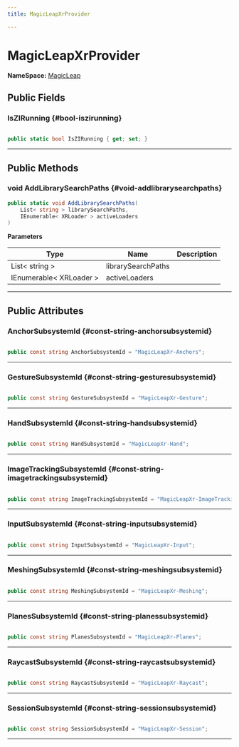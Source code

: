 ```yaml
---
title: MagicLeapXrProvider

---
```


# MagicLeapXrProvider



**NameSpace:** 
[MagicLeap](/versioned_docs/version-31-Aug-2023/unity-api/api/UnityEngine.XR.MagicLeap/UnityEngine.XR.MagicLeap.md) 








## Public Fields

### IsZIRunning {#bool-iszirunning}

```csharp

public static bool IsZIRunning { get; set; }

```






-----------

## Public Methods

### void AddLibrarySearchPaths {#void-addlibrarysearchpaths}

```csharp
public static void AddLibrarySearchPaths(
    List< string > librarySearchPaths,
    IEnumerable< XRLoader > activeLoaders
)
```


**Parameters**

| Type | Name  | Description  | 
|--|--|--|
| List&lt; string &gt; |librarySearchPaths||
| IEnumerable&lt; XRLoader &gt; |activeLoaders||






-----------

## Public Attributes

### AnchorSubsystemId {#const-string-anchorsubsystemid}

```csharp

public const string AnchorSubsystemId = "MagicLeapXr-Anchors";

```






-----------

### GestureSubsystemId {#const-string-gesturesubsystemid}

```csharp

public const string GestureSubsystemId = "MagicLeapXr-Gesture";

```






-----------

### HandSubsystemId {#const-string-handsubsystemid}

```csharp

public const string HandSubsystemId = "MagicLeapXr-Hand";

```






-----------

### ImageTrackingSubsystemId {#const-string-imagetrackingsubsystemid}

```csharp

public const string ImageTrackingSubsystemId = "MagicLeapXr-ImageTracking";

```






-----------

### InputSubsystemId {#const-string-inputsubsystemid}

```csharp

public const string InputSubsystemId = "MagicLeapXr-Input";

```






-----------

### MeshingSubsystemId {#const-string-meshingsubsystemid}

```csharp

public const string MeshingSubsystemId = "MagicLeapXr-Meshing";

```






-----------

### PlanesSubsystemId {#const-string-planessubsystemid}

```csharp

public const string PlanesSubsystemId = "MagicLeapXr-Planes";

```






-----------

### RaycastSubsystemId {#const-string-raycastsubsystemid}

```csharp

public const string RaycastSubsystemId = "MagicLeapXr-Raycast";

```






-----------

### SessionSubsystemId {#const-string-sessionsubsystemid}

```csharp

public const string SessionSubsystemId = "MagicLeapXr-Session";

```






-----------


